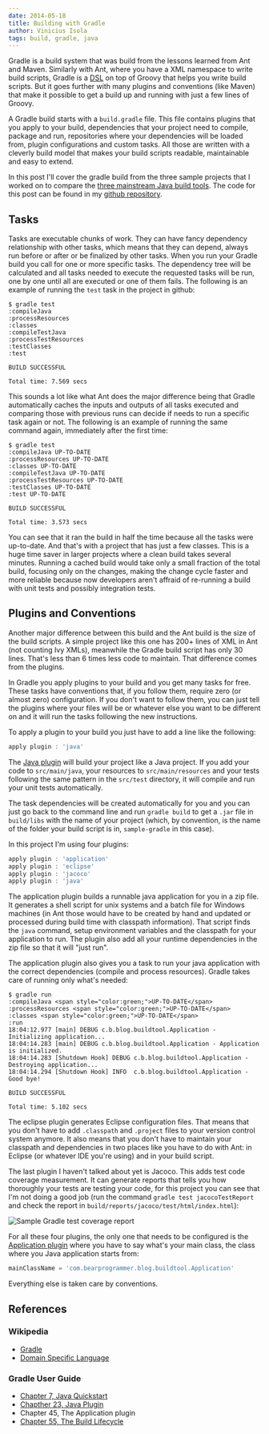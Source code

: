 ```yaml
---
date: 2014-05-18
title: Building with Gradle
author: Vinicius Isola
tags: build, gradle, java
---
```

Gradle is a build system that was build from the lessons learned from Ant and Maven. Similarly with Ant, where you have a XML namespace to write build scripts, Gradle is a [DSL](http://en.wikipedia.org/wiki/Domain-specific_language) on top of Groovy that helps you write build scripts. But it goes further with many plugins and conventions (like Maven) that make it possible to get a build up and running with just a few lines of Groovy.

A Gradle build starts with a `build.gradle` file. This file contains plugins that you apply to your build, dependencies that your project need to compile, package and run, repositories where your dependencies will be loaded from, plugin configurations and custom tasks. All those are written with a cleverly build model that makes your build scripts readable, maintainable and easy to extend.

In this post I'll cover the gradle build from the three sample projects that I worked on to compare the [three mainstream Java build tools](http://bearprogrammer.com/2013/12/17/build-tools-for-java). The code for this post can be found in my [github repository](https://github.com/visola/bearprogrammer-examples/tree/master/build-tools/sample-gradle).

<!-- more -->

## Tasks

Tasks are executable chunks of work. They can have fancy dependency relationship with other tasks, which means that they can depend, always run before or after or be finalized by other tasks. When you run your Gradle build you call for one or more specific tasks. The dependency tree will be calculated and all tasks needed to execute the requested tasks will be run, one by one until all are executed or one of them fails. The following is an example of running the `test` task in the project in github:

```
$ gradle test
:compileJava
:processResources
:classes
:compileTestJava
:processTestResources
:testClasses
:test

BUILD SUCCESSFUL

Total time: 7.569 secs
```

This sounds a lot like what Ant does the major difference being that Gradle automatically caches the inputs and outputs of all tasks executed and comparing those with previous runs can decide if needs to run a specific task again or not. The following is an example of running the same command again, immediately after the first time:

```
$ gradle test
:compileJava UP-TO-DATE
:processResources UP-TO-DATE
:classes UP-TO-DATE
:compileTestJava UP-TO-DATE
:processTestResources UP-TO-DATE
:testClasses UP-TO-DATE
:test UP-TO-DATE

BUILD SUCCESSFUL

Total time: 3.573 secs
```

You can see that it ran the build in half the time because all the tasks were up-to-date. And that's with a project that has just a few classes. This is a huge time saver in larger projects where a clean build takes several minutes. Running a cached build would take only a small fraction of the total build, focusing only on the changes, making the change cycle faster and more reliable because now developers aren't affraid of re-running a build with unit tests and possibly integration tests.

## Plugins and Conventions

Another major difference between this build and the Ant build is the size of the build scripts. A simple project like this one has 200+ lines of XML in Ant (not counting Ivy XMLs), meanwhile the Gradle build script has only 30 lines. That's less than 6 times less code to maintain. That difference comes from the plugins.

In Gradle you apply plugins to your build and you get many tasks for free. These tasks have conventions that, if you follow them, require zero (or almost zero) configuration. If you don't want to follow them, you can just tell the plugins where your files will be or whatever else you want to be different on and it will run the tasks following the new instructions.

To apply a plugin to your build you just have to add a line like the following:

```groovy
apply plugin : 'java'
```

The [Java plugin](http://www.gradle.org/docs/current/userguide/java_plugin.html) will build your project like a Java project. If you add your code to `src/main/java`, your resources to `src/main/resources` and your tests following the same pattern in the `src/test` directory, it will compile and run your unit tests automatically.

The task dependencies will be created automatically for you and you can just go back to the command line and run `gradle build` to get a `.jar` file in `build/libs` with the name of your project (which, by convention, is the name of the folder your build script is in, `sample-gradle` in this case).

In this project I'm using four plugins:

```groovy
apply plugin : 'application'
apply plugin : 'eclipse'
apply plugin : 'jacoco'
apply plugin : 'java'
```

The application plugin builds a runnable java application for you in a zip file. It generates a shell script for unix systems and a batch file for Windows machines (in Ant those would have to be created by hand and updated or processed during build time with classpath information). That script finds the `java` command, setup environment variables and the classpath for your application to run. The plugin also add all your runtime dependencies in the zip file so that it will "just run".

The application plugin also gives you a task to run your java application with the correct dependencies (compile and process resources). Gradle takes care of running only what's needed:

```
$ gradle run
:compileJava <span style="color:green;">UP-TO-DATE</span>
:processResources <span style="color:green;">UP-TO-DATE</span>
:classes <span style="color:green;">UP-TO-DATE</span>
:run
18:04:12.977 [main] DEBUG c.b.blog.buildtool.Application - Initializing application...
18:04:14.283 [main] DEBUG c.b.blog.buildtool.Application - Application is initialized.
18:04:14.283 [Shutdown Hook] DEBUG c.b.blog.buildtool.Application - Destroying application...
18:04:14.294 [Shutdown Hook] INFO  c.b.blog.buildtool.Application - Good bye!

BUILD SUCCESSFUL

Total time: 5.102 secs
```

The eclipse plugin generates Eclipse configuration files. That means that you don't have to add `.classpath` and `.project` files to your version control system anymore. It also means that you don't have to maintain your classpath and dependencies in two places like you have to do with Ant: in Eclipse (or whatever IDE you're using) and in your build script.

The last plugin I haven't talked about yet is Jacoco. This adds test code coverage measurement. It can generate reports that tells you how thoroughly your tests are testing your code, for this project you can see that I'm not doing a good job (run the command `gradle test jacocoTestReport` and check the report in `build/reports/jacoco/test/html/index.html`):

![Sample Gradle test coverage report](/img/blog/)

For all these four plugins, the only one that needs to be configured is the [Application plugin](http://www.gradle.org/docs/current/userguide/application_plugin.html) where you have to say what's your main class, the class where you Java application starts from:

```groovy
mainClassName = 'com.bearprogrammer.blog.buildtool.Application'
```

Everything else is taken care by conventions.

## References

### Wikipedia

- [Gradle](http://en.wikipedia.org/wiki/Gradle)
- [Domain Specific Language](http://en.wikipedia.org/wiki/Domain-specific_language)

### Gradle User Guide

- [Chapter 7, Java Quickstart](http://www.gradle.org/docs/current/userguide/tutorial_java_projects.html)
- [Chapther 23, Java Plugin](http://www.gradle.org/docs/current/userguide/java_plugin.html)
- <a>Chapter 45, The Application plugin</a>
- [Chapter 55, The Build Lifecycle](http://www.gradle.org/docs/current/userguide/build_lifecycle.html)
